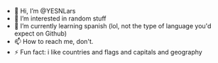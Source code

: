 - 👋 Hi, I’m @YESNLars
- 👀 I’m interested in random stuff
- 🌱 I’m currently learning spanish (lol, not the type of language you'd expect on Github)
- 📫 How to reach me, don't.
- ⚡ Fun fact: i like countries and flags and capitals and geography

<!---
YESNLars/YESNLars is a ✨ special ✨ repository because its `README.md` (this file) appears on your GitHub profile.
You can click the Preview link to take a look at your changes.
--->
